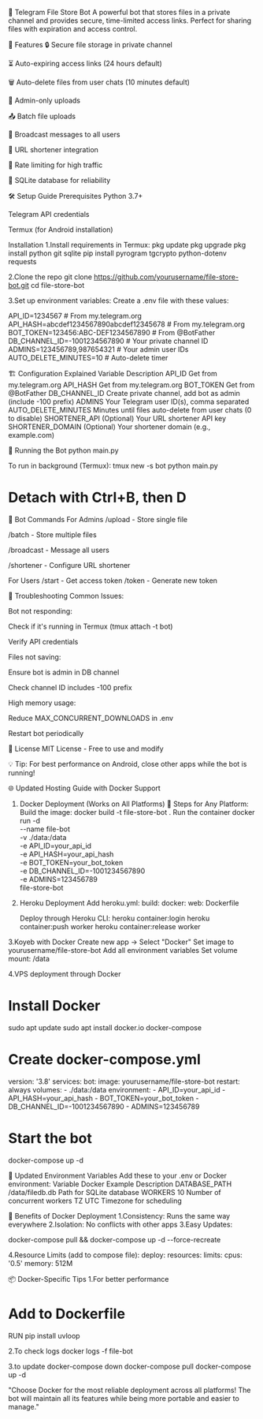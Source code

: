 📁 Telegram File Store Bot
A powerful bot that stores files in a private channel and provides secure, time-limited access links. Perfect for sharing files with expiration and access control.

🌟 Features
🔒 Secure file storage in private channel

⏳ Auto-expiring access links (24 hours default)

🗑️ Auto-delete files from user chats (10 minutes default)

👮 Admin-only uploads

📤 Batch file uploads

📢 Broadcast messages to all users

🔗 URL shortener integration

🚦 Rate limiting for high traffic

💾 SQLite database for reliability

🛠️ Setup Guide
Prerequisites
Python 3.7+

Telegram API credentials

Termux (for Android installation)

Installation
1.Install requirements in Termux:
pkg update
pkg upgrade
pkg install python git sqlite
pip install pyrogram tgcrypto python-dotenv requests

2.Clone the repo
git clone https://github.com/yourusername/file-store-bot.git
cd file-store-bot

3.Set up environment variables:
Create a .env file with these values:

API_ID=1234567                          # From my.telegram.org
API_HASH=abcdef1234567890abcdef12345678  # From my.telegram.org
BOT_TOKEN=123456:ABC-DEF1234567890       # From @BotFather
DB_CHANNEL_ID=-1001234567890             # Your private channel ID
ADMINS=123456789,987654321               # Your admin user IDs
AUTO_DELETE_MINUTES=10                   # Auto-delete timer

🏗️ Configuration Explained
Variable	Description
API_ID	Get from my.telegram.org
API_HASH	Get from my.telegram.org
BOT_TOKEN	Get from @BotFather
DB_CHANNEL_ID	Create private channel, add bot as admin (include -100 prefix)
ADMINS	Your Telegram user ID(s), comma separated
AUTO_DELETE_MINUTES	Minutes until files auto-delete from user chats (0 to disable)
SHORTENER_API	(Optional) Your URL shortener API key
SHORTENER_DOMAIN	(Optional) Your shortener domain (e.g., example.com)

🚀 Running the Bot
python main.py

To run in background (Termux):
tmux new -s bot
python main.py
# Detach with Ctrl+B, then D


🤖 Bot Commands
For Admins
/upload - Store single file

/batch - Store multiple files

/broadcast - Message all users

/shortener - Configure URL shortener

For Users
/start - Get access token
/token - Generate new token



🔧 Troubleshooting
Common Issues:

Bot not responding:

Check if it's running in Termux (tmux attach -t bot)

Verify API credentials

Files not saving:

Ensure bot is admin in DB channel

Check channel ID includes -100 prefix

High memory usage:

Reduce MAX_CONCURRENT_DOWNLOADS in .env

Restart bot periodically



📜 License
MIT License - Free to use and modify

💡 Tip: For best performance on Android, close other apps while the bot is running!


🌐 Updated Hosting Guide with Docker Support


1. Docker Deployment (Works on All Platforms)
📝 Steps for Any Platform:
Build the image:
docker build -t file-store-bot .
Run the container
docker run -d \
  --name file-bot \
  -v ./data:/data \
  -e API_ID=your_api_id \
  -e API_HASH=your_api_hash \
  -e BOT_TOKEN=your_bot_token \
  -e DB_CHANNEL_ID=-1001234567890 \
  -e ADMINS=123456789 \
  file-store-bot




2. Heroku Deployment
   Add heroku.yml:
   build:
  docker:
    web: Dockerfile

   Deploy through Heroku CLI:
    heroku container:login
heroku container:push worker
heroku container:release worker



3.Koyeb with Docker
Create new app → Select "Docker"
Set image to yourusername/file-store-bot
Add all environment variables
Set volume mount: /data



4.VPS deployment through Docker
 # Install Docker
sudo apt update
sudo apt install docker.io docker-compose

# Create docker-compose.yml
version: '3.8'
services:
  bot:
    image: yourusername/file-store-bot
    restart: always
    volumes:
      - ./data:/data
    environment:
      - API_ID=your_api_id
      - API_HASH=your_api_hash
      - BOT_TOKEN=your_bot_token
      - DB_CHANNEL_ID=-1001234567890
      - ADMINS=123456789
      
# Start the bot
docker-compose up -d

🔧 Updated Environment Variables
Add these to your .env or Docker environment:
Variable	       Docker Example	         Description
DATABASE_PATH	   /data/filedb.db	       Path for SQLite database
WORKERS	         10	                     Number of concurrent workers
TZ	             UTC	                   Timezone for scheduling

🚀 Benefits of Docker Deployment
1.Consistency: Runs the same way everywhere
2.Isolation: No conflicts with other apps
3.Easy Updates:

docker-compose pull && docker-compose up -d --force-recreate

4.Resource Limits (add to compose file):
deploy:
  resources:
    limits:
      cpus: '0.5'
      memory: 512M

      
📦 Docker-Specific Tips
1.For better performance
# Add to Dockerfile
RUN pip install uvloop

2.To check logs
docker logs -f file-bot

3.to update
docker-compose down
docker-compose pull
docker-compose up -d

"Choose Docker for the most reliable deployment across all platforms! The bot will maintain all its features while being more portable and easier to manage."
